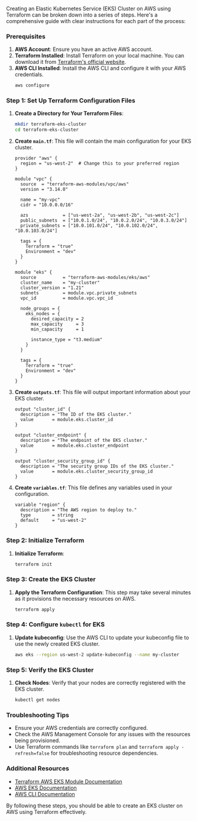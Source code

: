 Creating an Elastic Kubernetes Service (EKS) Cluster on AWS using Terraform can be broken down into a series of steps. Here's a comprehensive guide with clear instructions for each part of the process:

### Prerequisites
1. **AWS Account**: Ensure you have an active AWS account.
2. **Terraform Installed**: Install Terraform on your local machine. You can download it from [Terraform's official website](https://www.terraform.io/downloads.html).
3. **AWS CLI Installed**: Install the AWS CLI and configure it with your AWS credentials.
   ```bash
   aws configure
   ```

### Step 1: Set Up Terraform Configuration Files
1. **Create a Directory for Your Terraform Files**:
   ```bash
   mkdir terraform-eks-cluster
   cd terraform-eks-cluster
   ```

2. **Create `main.tf`**:
   This file will contain the main configuration for your EKS cluster.
   ```hcl
   provider "aws" {
     region = "us-west-2"  # Change this to your preferred region
   }

   module "vpc" {
     source  = "terraform-aws-modules/vpc/aws"
     version = "3.14.0"

     name = "my-vpc"
     cidr = "10.0.0.0/16"

     azs             = ["us-west-2a", "us-west-2b", "us-west-2c"]
     public_subnets  = ["10.0.1.0/24", "10.0.2.0/24", "10.0.3.0/24"]
     private_subnets = ["10.0.101.0/24", "10.0.102.0/24", "10.0.103.0/24"]

     tags = {
       Terraform = "true"
       Environment = "dev"
     }
   }

   module "eks" {
     source          = "terraform-aws-modules/eks/aws"
     cluster_name    = "my-cluster"
     cluster_version = "1.21"
     subnets         = module.vpc.private_subnets
     vpc_id          = module.vpc.vpc_id

     node_groups = {
       eks_nodes = {
         desired_capacity = 2
         max_capacity     = 3
         min_capacity     = 1

         instance_type = "t3.medium"
       }
     }

     tags = {
       Terraform = "true"
       Environment = "dev"
     }
   }
   ```

3. **Create `outputs.tf`**:
   This file will output important information about your EKS cluster.
   ```hcl
   output "cluster_id" {
     description = "The ID of the EKS cluster."
     value       = module.eks.cluster_id
   }

   output "cluster_endpoint" {
     description = "The endpoint of the EKS cluster."
     value       = module.eks.cluster_endpoint
   }

   output "cluster_security_group_id" {
     description = "The security group IDs of the EKS cluster."
     value       = module.eks.cluster_security_group_id
   }
   ```

4. **Create `variables.tf`**:
   This file defines any variables used in your configuration.
   ```hcl
   variable "region" {
     description = "The AWS region to deploy to."
     type        = string
     default     = "us-west-2"
   }
   ```

### Step 2: Initialize Terraform
1. **Initialize Terraform**:
   ```bash
   terraform init
   ```

### Step 3: Create the EKS Cluster
1. **Apply the Terraform Configuration**:
   This step may take several minutes as it provisions the necessary resources on AWS.
   ```bash
   terraform apply
   ```

### Step 4: Configure `kubectl` for EKS
1. **Update kubeconfig**:
   Use the AWS CLI to update your kubeconfig file to use the newly created EKS cluster.
   ```bash
   aws eks --region us-west-2 update-kubeconfig --name my-cluster
   ```

### Step 5: Verify the EKS Cluster
1. **Check Nodes**:
   Verify that your nodes are correctly registered with the EKS cluster.
   ```bash
   kubectl get nodes
   ```

### Troubleshooting Tips
- Ensure your AWS credentials are correctly configured.
- Check the AWS Management Console for any issues with the resources being provisioned.
- Use Terraform commands like `terraform plan` and `terraform apply -refresh=false` for troubleshooting resource dependencies.

### Additional Resources
- [Terraform AWS EKS Module Documentation](https://registry.terraform.io/modules/terraform-aws-modules/eks/aws/latest)
- [AWS EKS Documentation](https://docs.aws.amazon.com/eks/latest/userguide/what-is-eks.html)
- [AWS CLI Documentation](https://docs.aws.amazon.com/cli/latest/userguide/cli-configure-quickstart.html)

By following these steps, you should be able to create an EKS cluster on AWS using Terraform effectively.
